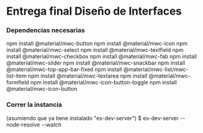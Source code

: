# Entrega final Diseño de Interfaces 
### Dependencias necesarias
npm install @material/mwc-button
npm install @material/mwc-icon
npm install @material/mwc-select
npm install @material/mwc-textfield
npm install @material/mwc-checkbox
npm install @material/mwc-fab
npm install @material/mwc-slider
npm install @material/mwc-snackbar
npm install @material/mwc-top-app-bar-fixed
npm install @material/mwc-list/mwc-list-item
npm install @material/mwc-textarea
npm install @material/mwc-formfield
npm install @material/mwc-icon-button-toggle
npm install @material/mwc-icon-button

### Correr la instancia
(asumiendo que ya tiene instalado "es-dev-server")
$ es-dev-server --node-resolve --watch
